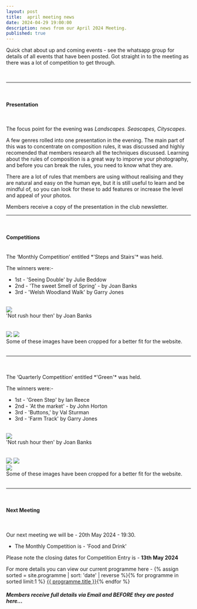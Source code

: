 ```yaml
---
layout: post
title:  april meeting news
date: 2024-04-29 19:00:00
description: news from our April 2024 Meeting.
published: true
---
```


Quick chat about up and coming events - see the whatsapp group for details of all events that have been posted.
Got straight in to the meeting as there was a lot of competition to get through.
 
<br>

<hr>

<br>

#### Presentation

<br>

The focus point for the evening was *Landscapes. Seascapes, Cityscapes*. 

A few genres rolled into one presentation in the evening. The main part of this was to concentrate on composition rules, it was discussed and highly recomended that members research all the techniques discussed. Learning about the rules of composition is a great way to imporve your photography, and before you can break the rules, you need to know what they are. 

There are a lot of rules that members are using without realising and they are natural and easy on the human eye, but it is still useful to learn and be mindful of, so you can look for these to add features or increase the level and appeal of your photos.

<p class="prog-SubDesc">Members receive a copy of the presentation in the club newsletter.</p>

<hr>

<br>

#### Competitions
<br>
The ‘Monthly Competition’ entitled *'Steps and Stairs'* was held.

The winners were:-

<ul>
	<li>1st - &#39;Seeing Double&#39; by Julie Beddow</li>
	<li>2nd - &#39;The sweet Smell of Spring&#39; - by Joan Banks</li>
	<li>3rd - &#39;Welsh Woodland Walk&#39; by Garry Jones</li>
</ul>

<br>

<div class="img_row">
	<img class="col three" src="{{ site.baseurl }}/assets/img/April24_Monthly/06 - Seeing double.jpg">
</div>
<div class="col three caption">
	&#39;Not rush hour then&#39; by Joan Banks
</div>

<br>
<br>

<div class="img_row">
	<img class="col two" src="{{ site.baseurl }}/assets/img/April24_Monthly/15 - The sweet smell of Spring.jpg">
	<img class="col one" src="{{ site.baseurl }}/assets/img/April24_Monthly/01 - Welsh Woodland Walk.jpg">
</div>
<!-- 
<div class="img_row_sm">
	<img class="col three" src="{{ site.baseurl }}/assets/img/February24_Monthly/11 - Do you know that's dripping on my head.jpg">
</div> -->

<div class="col three caption">
	Some of these images have been cropped for a better fit for the website.
</div>


<br>

<hr>

<br>

<br>
The ‘Quarterly Competition’ entitled *'Green'* was held.

The winners were:-

<ul>
	<li>1st - &#39;Green Step&#39; by Ian Reece</li>
	<li>2nd - &#39;At the market&#39; - by John Horton</li>
	<li>3rd - &#39;Buttons,&#39; by Val Sturman</li>
	<li>3rd - &#39;Farm Track&#39; by Garry Jones</li>
</ul>

<br>

<div class="img_row">
	<img class="col three" src="{{ site.baseurl }}/assets/img/April24_Quarterly/08 - Green steps.jpg">
</div>
<div class="col three caption">
	&#39;Not rush hour then&#39; by Joan Banks
</div>

<br>
<br>

<div class="img_row">
	<img class="col two" src="{{ site.baseurl }}/assets/img/April24_Quarterly/14 - At the market.jpg">
	<img class="col one" src="{{ site.baseurl }}/assets/img/April24_Quarterly/01 - Buttons.jpg">
</div>

<div class="img_row_sm">
	<img class="col three" src="{{ site.baseurl }}/assets/img/April24_Quarterly/20 - Farm Track.jpg">
</div>

<div class="col three caption">
	Some of these images have been cropped for a better fit for the website.
</div>


<br>

<hr>

<br>




#### Next Meeting
<br>

Our next meeting we will be - 20th May 2024 - 19:30.
<ul>
    <li>The Monthly Competition is - 'Food and Drink' </li>
	<!-- <li>The Lancaster Memorial Competition is - 'Black and White'</li> -->
</ul>

Please note the closing dates for Competition Entry is - **13th May 2024**

For more details you can view our current programme here - {% assign sorted = site.programme | sort: 'date' | reverse  %}{% for programme in sorted limit:1 %} <a class="footlink" href="{{ programme.url | prepend: site.baseurl }}">{{ programme.title }}</a>{% endfor %}

##### Members receive full details via Email and BEFORE they are posted here...

<br>